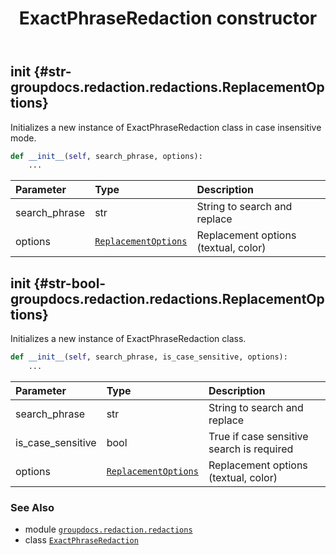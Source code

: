 ﻿---
title: ExactPhraseRedaction constructor
second_title: GroupDocs.Redaction for Python via .NET API References
description: 
type: docs
url: /python-net/groupdocs.redaction.redactions/exactphraseredaction/__init__/
is_root: false
weight: 10
---

## __init__ {#str-groupdocs.redaction.redactions.ReplacementOptions}

Initializes a new instance of ExactPhraseRedaction class in case insensitive mode.



```python
def __init__(self, search_phrase, options):
    ...
```


| Parameter | Type | Description |
| :- | :- | :- |
| search_phrase | str | String to search and replace |
| options | [`ReplacementOptions`](/redaction/python-net/groupdocs.redaction.redactions/replacementoptions) | Replacement options (textual, color) |


## __init__ {#str-bool-groupdocs.redaction.redactions.ReplacementOptions}

Initializes a new instance of ExactPhraseRedaction class.



```python
def __init__(self, search_phrase, is_case_sensitive, options):
    ...
```


| Parameter | Type | Description |
| :- | :- | :- |
| search_phrase | str | String to search and replace |
| is_case_sensitive | bool | True if case sensitive search is required |
| options | [`ReplacementOptions`](/redaction/python-net/groupdocs.redaction.redactions/replacementoptions) | Replacement options (textual, color) |



### See Also
* module [`groupdocs.redaction.redactions`](../../)
* class [`ExactPhraseRedaction`](/redaction/python-net/groupdocs.redaction.redactions/exactphraseredaction)
